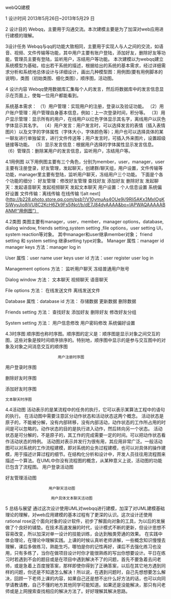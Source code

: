 webQQ建模
                                                                              
1 设计时间 
2013年5月26日~2013年5月29 日 

2 设计目的 
Webqq，主要用于沟通交流。本次建模主要是为了加深对web应用进行建模的理解。 

3设计任务 
Webqq与qq的功能大致相同，主要用于实现人与人之间的交流，如语音、视频、文件传输等功能，其中用户主要有账户登陆，添加好友，删除好友等功能，管理员主要有登陆，监听用户，冻结用户等功能。 
本次建模以为webqq建立系统模型为基础，给出若干系统的描述，根据给出的系统的基本需求，经过详细需求分析和系统地总体设计与详细设计，画出几种模型图：用例图(要有用例脚本的说明)，类图（初始类图、细化类图），顺序图，活动图。 

4 设计内容 
Webqq使用数据库汇集每个人的发言，然后将数据库中的发言信息显示在页面上，使每一位用户都能看到。 

系统基本需求： 
（1）用户管理：实现用户的注册，登录以及验证功能。 
（2）用户账户管理：用户管理自身基本信息，例如：上一次登录时间，积分等。 
（3）用户显示管理：显示所有的用户，在线用户以红色字体显示其名字，离线用户以灰色字体显示其名字。 
（4）用户发言：用户发言时，可以选择发言的表情（插入表情图片）以及文字的字体属性（字体大小，字体颜色等）；用户也可以选择具体的某一聊友进行单独留言，进行文件传送等；用户发言时，可插入外来图片，设置超级链接等功能。 
（5）显示发言信息：根据用户选择的字体属性显示发言信息。 
（6）管理员：删除某用户的发言信息，监听用户，冻结用户等。

4.1用例图 
以下用例图主要有三个角色，分别为member，user，manager，user主要有注册登录，好友管理，发起聊天，创建群/聊天组，用户设置，文件传输等功能，manager里主要有登陆，监听用户聊天，冻结用户三个功能。
下面是个各个功能的细分：
好友管理：修改好友管理 查找好友 添加好友 删除好友
发起聊天：发起语音聊天 发起视频聊天 发起文本聊天
用户设置：个人信息设置 系统偏好设置
文件传输：离线传输 在线传输
![alt next](http://b228.photo.store.qq.com/psb?/V10ymuAs4OUe9j/9Rli5AKx3MxIOgKSiWyvJio8jVU8C2KcH6Zk9Fs5jNo!/b/dE7J84dyAAAA&bo=IAPWAQAAAAABANM!“用例图”）


4.2类图 
类图主要有manager，user，member，manager options，database, dialog window, friends setting,system setting ,file options，user setting UI，system reaction等对象。
其中manager和user继承member对象；
    friend setting 和 system setting 继承setting type对象。
Manager
属性：manager id    manager keys
方法：manager log in

User 
属性：user name  user keys  user id 
方法：user register  user log in

Management options 
方法：
监听用户聊天 
冻结普通用户账号

Dialog window
方法：
文本聊天 
视频聊天 
语音聊天

File options
方法：
在线发送文件
离线发送文件

Database
属性：database id
方法：
存储数据 
更新数据 
删除数据

Friends setting 
方法：
查找好友 
添加好友 
删除好友
修改好友分组

System setting
方法：
用户信息修改
用户密码修改
系统偏好设置

 

 


4.3时序图 
顺序图也称时序图。顺序图的定义是：顺序图是显示对象之间交互的图，这些对象是按时间顺序排序的。特别地，顺序图中显示的是参与交互图中的对象及对象之间消息交互的顺序图
 
  						   用户注册时序图
用户登录时序图



 
删除好友时序图

 添加好友时序图


 
	文本聊天时序图


4.4活动图 
活动表示的是某流程中的任务的执行，它可以表示某算法工程中的语句的执行。 在活动图中需要注意区分动作状态和活动状态这两个概念。 
活动状态是原子的，不能被分解，没有内部转移，没有内部活动，动作状态的工作所占用的时间是可以忽略的。动作状态的目的是执行进入动作，然后转向另一个状态。 
活动状态是可分解的，不是原子的，其工作的完成需要一定的时间。可以把动作状态看作活动状态的特例。 
活动图对表示并发行为很有用，其应用非常广泛。一般活动图可以对系统的工作流程建模，即对系统的业务过程建模，也可以对具体的操作建模，用于描述计算过程的细节。在结构化分析和设计中，开发人员往往用流程图来描述一个算法。在UML中你没有流程图的概念，从某种意义上说，活动图的功能已包含了流程图。
 用户登录活动图

 好友管理活动图     
    

 
                       用户聊天活动图
 
                        用户具体文本聊天活动图
5 总结与展望
通过这次设计使用UML对webqq进行建模，加深了对UML建模基础理论的理解，对web应用建模的基本过程有了更深的认识。这次设计还使用rational rose这个面向对象的设计软件，初步了解面向对象的工具，为以后的发展做了个良好的铺垫。在技术高速发展的时代，设计模式不断的更新，但设计思想不容易改变，所以加深对单一设计的技能训练，会达到触类旁通的效果。 
在实践中体会理论，在理论中理解实践。上课的时候认真听老师讲解，一些概念知识慢慢去理解，课后多做练习，熟能生巧，哪怕是你的记性再好，课后不去强化练习也没用，只有多练了，当你在做项目设计时你才能很熟练的写出你想要设计。平日在练习时若遇到不会的题目或是在项目中遇到解决不了的问题，首先不要急着去问老师，或是急着上百度搜答案，那样即使你得到了正确答案，以后在其它地方遇到同样的问题，你还是不知道怎么解决！所以说，在遇到问题时，自己先想想要怎么解决，回顾一下老师上课的内容，如果自己还是想不出什么好方法的话，也可以向同学请教请教，自己不懂的地方其他同学可能知道。如果还是没能解决，那只有问老师或是上网搜索查找相应的解决方法了。好好理解其解决思路。
